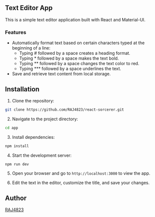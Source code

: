 ## Text Editor App
This is a simple text editor application built with React and Material-UI.

### Features
- Automatically format text based on certain characters typed at the beginning of a line:
  - Typing # followed by a space creates a heading format.
  - Typing * followed by a space makes the text bold.
  - Typing ** followed by a space changes the text color to red.
  - Typing *** followed by a space underlines the text.
- Save and retrieve text content from local storage.

## Installation
1. Clone the repository:

```bash
git clone https://github.com/RAJ4823/react-sorcerer.git
```

2. Navigate to the project directory:
```bash
cd app
```

3. Install dependencies:

```bash
npm install
```

4. Start the development server:

```bash
npm run dev
```

5. Open your browser and go to `http://localhost:3000` to view the app.

6. Edit the text in the editor, customize the title, and save your changes.

## Author

[RAJ4823](https://github.com/RAJ4823)